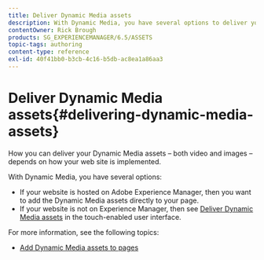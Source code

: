 ```yaml
---
title: Deliver Dynamic Media assets
description: With Dynamic Media, you have several options to deliver your Dynamic Media assets - both video and images - to your website.
contentOwner: Rick Brough
products: SG_EXPERIENCEMANAGER/6.5/ASSETS
topic-tags: authoring
content-type: reference
exl-id: 40f41bb0-b3cb-4c16-b5db-ac8ea1a86aa3
---
```

# Deliver Dynamic Media assets{#delivering-dynamic-media-assets}

How you can deliver your Dynamic Media assets &ndash; both video and images &ndash; depends on how your web site is implemented.

With Dynamic Media, you have several options:

* If your website is hosted on Adobe Experience Manager, then you want to add the Dynamic Media assets directly to your page.
* If your website is not on Experience Manager, then see [Deliver Dynamic Media assets](/help/assets/delivering-dynamic-media-assets.md) in the touch-enabled user interface.

For more information, see the following topics:

* [Add Dynamic Media assets to pages](/help/sites-classic-ui-authoring/dynamic-media-assets-adding-to-page.md)

